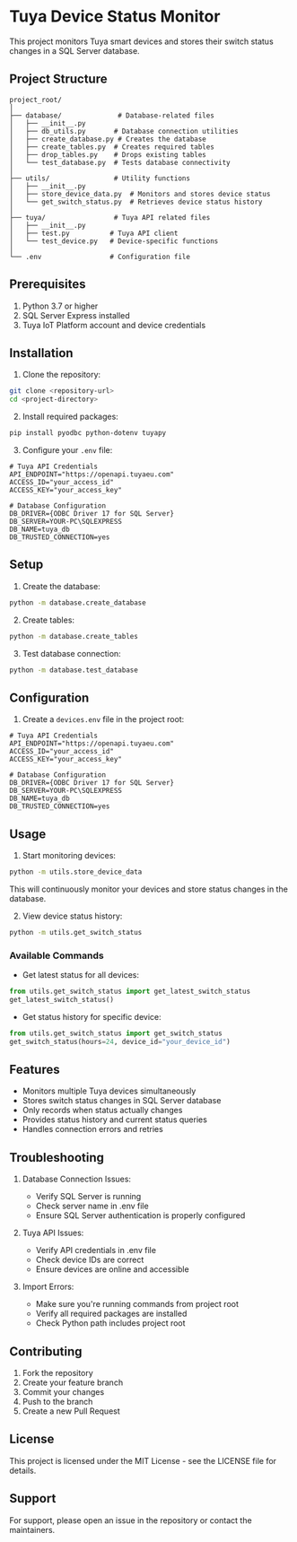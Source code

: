 # Tuya Device Status Monitor

This project monitors Tuya smart devices and stores their switch status changes in a SQL Server database.

## Project Structure

```
project_root/
│
├── database/              # Database-related files
│   ├── __init__.py
│   ├── db_utils.py       # Database connection utilities
│   ├── create_database.py # Creates the database
│   ├── create_tables.py  # Creates required tables
│   ├── drop_tables.py    # Drops existing tables
│   └── test_database.py  # Tests database connectivity
│
├── utils/                # Utility functions
│   ├── __init__.py
│   ├── store_device_data.py  # Monitors and stores device status
│   └── get_switch_status.py  # Retrieves device status history
│
├── tuya/                 # Tuya API related files
│   ├── __init__.py
│   ├── test.py          # Tuya API client
│   └── test_device.py   # Device-specific functions
│
└── .env                 # Configuration file
```

## Prerequisites
1. Python 3.7 or higher
2. SQL Server Express installed
3. Tuya IoT Platform account and device credentials

## Installation

1. Clone the repository:
```bash
git clone <repository-url>
cd <project-directory>
```

2. Install required packages:
```bash
pip install pyodbc python-dotenv tuyapy
```

3. Configure your `.env` file:
```env
# Tuya API Credentials
API_ENDPOINT="https://openapi.tuyaeu.com"
ACCESS_ID="your_access_id"
ACCESS_KEY="your_access_key"

# Database Configuration
DB_DRIVER={ODBC Driver 17 for SQL Server}
DB_SERVER=YOUR-PC\SQLEXPRESS
DB_NAME=tuya_db
DB_TRUSTED_CONNECTION=yes
```

## Setup

1. Create the database:
```bash
python -m database.create_database
```

2. Create tables:
```bash
python -m database.create_tables
```

3. Test database connection:
```bash
python -m database.test_database
```

## Configuration

1. Create a `devices.env` file in the project root:
```env
# Tuya API Credentials
API_ENDPOINT="https://openapi.tuyaeu.com"
ACCESS_ID="your_access_id"
ACCESS_KEY="your_access_key"

# Database Configuration
DB_DRIVER={ODBC Driver 17 for SQL Server}
DB_SERVER=YOUR-PC\SQLEXPRESS
DB_NAME=tuya_db
DB_TRUSTED_CONNECTION=yes
```

## Usage

1. Start monitoring devices:
```bash
python -m utils.store_device_data
```
This will continuously monitor your devices and store status changes in the database.

2. View device status history:
```bash
python -m utils.get_switch_status
```

### Available Commands

- Get latest status for all devices:
```python
from utils.get_switch_status import get_latest_switch_status
get_latest_switch_status()
```

- Get status history for specific device:
```python
from utils.get_switch_status import get_switch_status
get_switch_status(hours=24, device_id="your_device_id")
```

## Features

- Monitors multiple Tuya devices simultaneously
- Stores switch status changes in SQL Server database
- Only records when status actually changes
- Provides status history and current status queries
- Handles connection errors and retries

## Troubleshooting

1. Database Connection Issues:
   - Verify SQL Server is running
   - Check server name in .env file
   - Ensure SQL Server authentication is properly configured

2. Tuya API Issues:
   - Verify API credentials in .env file
   - Check device IDs are correct
   - Ensure devices are online and accessible

3. Import Errors:
   - Make sure you're running commands from project root
   - Verify all required packages are installed
   - Check Python path includes project root

## Contributing

1. Fork the repository
2. Create your feature branch
3. Commit your changes
4. Push to the branch
5. Create a new Pull Request

## License

This project is licensed under the MIT License - see the LICENSE file for details.

## Support

For support, please open an issue in the repository or contact the maintainers.